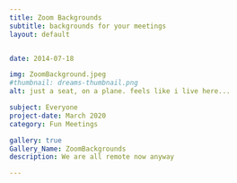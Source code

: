 ```yaml
---
title: Zoom Backgrounds
subtitle: backgrounds for your meetings
layout: default


date: 2014-07-18

img: ZoomBackground.jpeg
#thumbnail: dreams-thumbnail.png
alt: just a seat, on a plane. feels like i live here...

subject: Everyone
project-date: March 2020
category: Fun Meetings

gallery: true
Gallery_Name: ZoomBackgrounds
description: We are all remote now anyway

---
```

